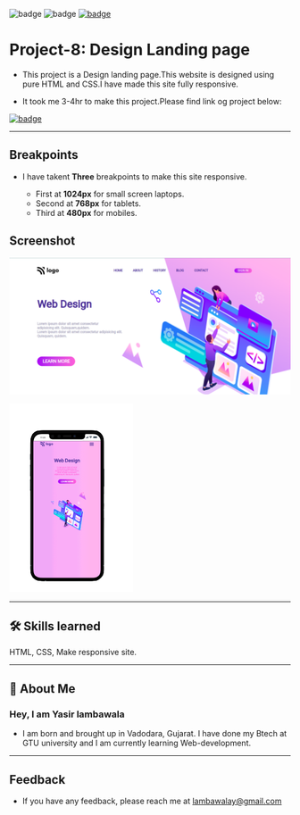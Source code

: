 ![badge](https://img.shields.io/badge/MADE%20WITH-HTML%20%26%20CSS-blue)
![badge](https://img.shields.io/badge/TIME%20TAKEN-3--4hrs-red)
[![badge](https://img.shields.io/badge/SEE%20DEMO%20-VISIT-green)](https://project8-27722.netlify.app/)

# Project-8: Design Landing page

- This project is a Design landing page.This website is designed using pure HTML and CSS.I have made this site fully responsive.

- It took me 3-4hr to make this project.Please find link og project below:

[![badge](https://img.shields.io/badge/LINK%20OF-PROJECT--8-red)](https://project8-27722.netlify.app/)

---

## Breakpoints

- I have takent **Three** breakpoints to make this site responsive.

  - First at **1024px** for small screen laptops.
  - Second at **768px** for tablets.
  - Third at **480px** for mobiles.

## Screenshot

![Screenshot](./images/project8-image.png)

![mobile version screenshot](<./images/project-8-mobilevs%20(1).png>)

---

## 🛠 Skills learned

HTML, CSS, Make responsive site.

---

## 🚀 About Me

### Hey, I am Yasir lambawala

- I am born and brought up in Vadodara, Gujarat. I have done my Btech at GTU university and I am currently learning Web-development.

---

## Feedback

- If you have any feedback, please reach me at lambawalay@gmail.com
